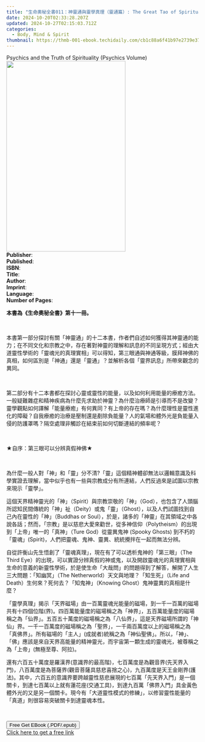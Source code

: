 ```yaml
---
title: "生命奧秘全書011：神靈通與靈學真理（靈通篇）: The Great Tao of Spiritual Science Series 11 | Free Book"
date: 2024-10-20T02:33:28.207Z
updated: 2024-10-27T02:15:03.712Z
categories:
  - Body, Mind & Spirit
thumbnail: https://thmb-001-ebook.techidaily.com/cb1c88a6f41b97e2739e3756b96876f4c472d1071363dbeb67ef7e8931ffa534.jpg
---
```

<main id="book-container">
  <div class="flex flex-col">
    <div class="book-brief flex-1 py-6 px-4 sm:p-6 md:py-10 md:px-8">
      <!-- brief-->
      <div class="book-brief-main">
        Psychics and the Truth of Spirituality (Psychics Volume)
      </div>
    </div>
    <div
      class="book-meta-info flex-1 grid gap-4 col-start-1 col-end-3 row-start-1 sm:mb-6 sm:grid-cols-4 lg:gap-6 lg:col-start-2 lg:row-end-6 lg:row-span-6 lg:mb-0"
    >
      <div
        class="book-meta-info-left place-content-center mt-4 p-4 text-sm leading-6 col-start-2 col-span-2 dark:text-slate-400"
      >
        <img
          class="w-full h-500 object-cover rounded-lg sm:h-255 sm:col-span-2 lg:col-span-full"
          src="https://img-001-ebook.techidaily.com/edd2856c2cf4b5d3edeed2172c437186f911c8b626442424a79e17c6700fd397.jpg"
          alt=""
          width="312"
          height="500"
        />
      </div>
      <div
        class="book-meta-info-right mt-2 col-start-1 row-start-2 col-span-3 self-center"
      >
        <!-- meta data  -->
        <div class="flex flex-col px-4 md:px-8">
          <div class="flex-1">
            <strong>Publisher</strong>:<span class="px-2"></span>
          </div>
          <div class="flex-1">
            <strong>Published</strong>:<span class="px-2"></span>
          </div>
          <div class="flex-1">
            <strong>ISBN</strong>:<span class="px-2"></span>
          </div>
          <div class="flex-1">
            <strong>Title</strong>:<span class="px-2"></span>
          </div>
          <div class="flex-1">
            <strong>Author</strong>:<span class="px-2"></span>
          </div>
          <div class="flex-1">
            <strong>Imprint</strong>:<span class="px-2"></span>
          </div>
          <div class="flex-1">
            <strong>Language</strong>:<span class="px-2"></span>
          </div>
          <div class="flex-1">
            <strong>Number of Pages</strong>:<span class="px-2"></span>
          </div>
        </div>
      </div>
    </div>
    <div class="book-description flex-1 py-6 px-4 sm:p-6 md:py-10 md:px-8">
      <div class="book-description-main">
        <div accordion-content="" id="description">
          <p><strong>本書為《生命奧秘全書》第十一冊。</strong></p>
          <p><br /></p>
          <p>
            本書第一部分探討有關「神靈通」的十二本書，作者們自述如何獲得其神靈通的能力；在不同文化和宗教之中，存在著對神靈的理解和訊息的不同呈現方式；經由大道靈性學術的「靈魂光的真理實相」可以得知，第三眼通與神通等級，膜拜神佛的真相，如何區別是「神通」還是「靈通」？並解析各個「靈界訊息」所帶來觀念的異同。
          </p>
          <p><br /></p>
          <p>
            第二部分有十二本書都在探討心靈或靈性的能量，以及如何利用能量的療癒方法。一般疑難雜症和精神疾病為什麼先求助於神靈？為什麼治療師是引導而不是改變？靈學觀點如何譯解「能量療癒」有何異同？有上帝的存在嗎？為什麼理性是靈性進化的障礙？自我療癒的治療是壓制還是剷除負能量？人的氣場和體外光是負能量入侵的防護罩嗎？隔空處理非觸診在結束前如何切斷連結的頻率呢？
          </p>
          <p><br /></p>
          <p>★自序：第三眼可以分辨真假神佛★</p>
          <p><br /></p>
          <p>
            為什麼一般人對「神」和「靈」分不清?「靈」這個精神體卻無法以邏輯意識及科學實證去理解，當中似乎也有一些與宗教成分有所連結，人們反過來是試圖以宗教來現示「靈學」。
          </p>
          <p>
            這個天界精神靈光的「神」（Spirit）與宗教崇敬的「神」（God），也包含了人頭腦所認知民間傳統的「神」祉（Deity）或鬼「靈」（Ghost），以及人們試圖找到自己內在靈性的「神」（Buddhas
            or
            Soul），於是，諸多的「神靈」在其領域之中各說各話；然而，「宗教」是以慈悲大愛來勸世，從多神信仰（Polytheism）的出現到「上帝」唯一的「真神」（Ture
            God）從靈異鬼神 (Spooky Ghosts)
            到不朽的「靈魂」(Spirit)，人們把靈魂、鬼神、靈異、統統攪拌在一起而無法分辨。
          </p>
          <p>
            自從許衡山先生悟創了「靈魂真理」，現在有了可以透析鬼神的「第三眼」（The
            Third
            Eye）的出現，可以實證分辨真假的神或鬼，以及開啟靈魂光的真理實相與生命的意義的新靈性學術，於是使生命「大哉問」的問題得到了解答，解開了人生三大問題：「知幽冥」（The
            Netherworld）天文與地理？「知生死」（Life and
            Death）生何來？死何去？「知鬼神」（Knowing
            Ghost）鬼神靈異的真相是什麼？
          </p>
          <p>
            「靈學真理」揭示「天界磁場」由一百萬靈魂光能量的磁場，到一千一百萬的磁場共有十四個位階(界)。四百萬能量度的磁場稱之為「神界」，五百萬能量度的磁場稱之為「仙界」。五百五十萬度的磁場稱之為「八仙界」，這是天界磁場所謂的「神仙」界。一千一百萬度的磁場稱之為「聖界」，一千兩百萬度以上的磁場稱之為「真佛界」。所有磁場的「主人」(成就者)統稱之為「神仙聖佛」。所以，「神」、「佛」應該是來自天界高能量的精神靈光，而宇宙第一顆生成的靈魂光，被尊稱之為「上帝」(無極至尊、阿拉)。
          </p>
          <p>
            還有六百五十萬度是羅漢界(意識界的最高階)，七百萬度是為觀音界(先天界入門)，八百萬度是為菩薩界(觀音菩薩具慈悲喜捨之心)，九百萬度是天王金剛界(護法)。其中，六百五的意識界要跨越靈性慈悲展現的七百萬「先天界入門」是一個關卡，到達七百萬以上就有蓮花座(交通工具)，到達九百萬「佛界入門」具金黃色體外光的又是另一個關卡。現今有「大道靈性模式的修練」，以修習靈性能量的「真道」則很容易突破關卡到達靈魂本性。
          </p>
          <p><br /></p>
        </div>
        <div class="accordion-fader"></div>
      </div>
    </div>
    <div class="book-excerpts flex-1 py-6 px-4 sm:p-6 md:py-10 md:px-8"></div>
    <div
      class="book-about-author flex-1 py-6 px-4 sm:p-6 md:py-10 md:px-8"
    ></div>
    <div class="book-free-get flex-1 py-6 px-4 sm:p-6 md:py-10 md:px-8">
      <button
        id="btn-free-get"
        class="bg-blue-500 hover:bg-blue-700 text-white font-bold py-2 px-4 rounded"
      >
        Free Get EBook (.PDF/.epub)
      </button>
      <div id="countdown-display" class="px-2 text-lg mt-2"></div>
      <a
        id="free-link"
        class="hidden bg-blue-500 hover:bg-blue-700 text-white font-bold py-2 px-4 rounded"
        href="https://www.ebooks.com/en-us/book/211457964/011-the-great-tao-of-spiritual-science-series-11/richard-liu/"
        target="_blank"
        >Click here to get a free link</a
      >
    </div>
    <script>
      let countdownTime = 0;
      let countdownInterval = null;
      document
        .getElementById('btn-free-get')
        .addEventListener('click', startCountdown);
      function startCountdown() {
        countdownTime = new Date().getTime() + 60000 * 3;
        countdownInterval = setInterval(updateCountdown, 1000);
        document.getElementById('btn-free-get').disabled = true;
        document
          .getElementById('btn-free-get')
          .classList.add('bg-gray-500', 'cursor-not-allowed');
      }
      function updateCountdown() {
        let currentTime = new Date().getTime();
        let timeLeft = countdownTime - currentTime;
        let secondsLeft = Math.floor(timeLeft / 1000);
        document.getElementById('countdown-display').innerHTML =
          `Remaining time: ${secondsLeft} seconds.`;
        if (secondsLeft <= 0) {
          clearInterval(countdownInterval);
          document.getElementById('btn-free-get').classList.add('hidden');
          document.getElementById('free-link').classList.remove('hidden');
          document.getElementById('countdown-display').innerHTML = '';
        }
      }
    </script>
  </div>
</main>

<ins class="adsbygoogle"
      style="display:block"
      data-ad-client="ca-pub-7571918770474297"
      data-ad-slot="8358498916"
      data-ad-format="auto"
      data-full-width-responsive="true"></ins>
    